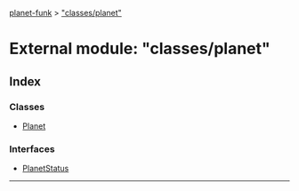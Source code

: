 [planet-funk](../README.md) > ["classes/planet"](../modules/_classes_planet_.md)

# External module: "classes/planet"

## Index

### Classes

* [Planet](../classes/_classes_planet_.planet.md)

### Interfaces

* [PlanetStatus](../interfaces/_classes_planet_.planetstatus.md)

---

